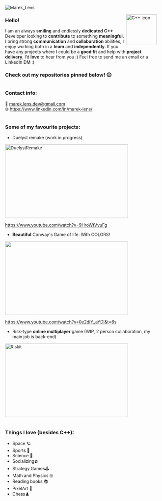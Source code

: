 
![Marek_Lens](https://github.com/user-attachments/assets/c95fc092-00a1-4a0c-8c98-6fc3fa7f10b3)

<img align="right" alt="C++ icon" width="100px" style="padding-right:10px;" src="https://cdn.jsdelivr.net/gh/devicons/devicon@latest/icons/cplusplus/cplusplus-original.svg" />

### Hello!
I am an always **smiling** and endlessly **dedicated** **C++** Developer looking to **contribute** to something **meaningful**. I bring strong **communication** and **collaboration** abilities, I enjoy working both in a **team** and **independently**. If you have any projects where I could be a **good fit** and help with **project delivery**, I’d **love** to hear from you :) Feel free to send me an email or a LinkedIn DM :)
### Check out my repositories pinned below! 😊  
#
### Contact info:  
📧 marek.lens.dev@gmail.com  
🌐 https://www.linkedin.com/in/marek-lens/  
#

### Some of my favourite projects:  
- Duelyst remake (work in progress)
<img width="400" height="240" alt="DuelystRemake" src="https://github.com/user-attachments/assets/e854196a-7232-4910-b431-8e19ffc00f60" />
   
https://www.youtube.com/watch?v=9HroWtVvuFg  

- **Beautiful** Conway's Game of life. With COLORS!  
<img src="https://github.com/user-attachments/assets/1391fc1a-cf63-4319-8d2e-fbd217bab837" width="400" height="240">
  
https://www.youtube.com/watch?v=0e2diY_aYDI&t=6s  

- Risk-type **online multiplayer** game (WIP, 2 person collaboration, my main job is back-end)  
<img width="400" height="240" alt="Riskit" src="https://github.com/user-attachments/assets/b2a43d57-b0b2-49d9-beb2-4c04af21fc9b" />

#

### Things I love (besides C++):
- Space 🪐 
- Sports 👟
- Science 🔬
- Socializing🫂
- Strategy Games🕹️
- Math and Physics 🤓
- Reading books 📚
- PixelArt 👾
- Chess♟️
#

